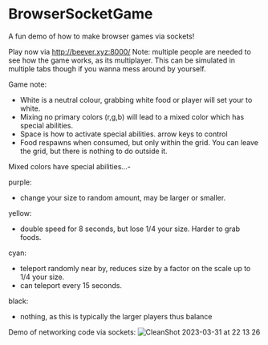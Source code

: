 # BrowserSocketGame
A fun demo of how to make browser games via sockets!

Play now via http://beever.xyz:8000/
Note: multiple people are needed to see how the game works, as its multiplayer. This can be simulated in multiple tabs though if you wanna mess around by yourself.


Game note:
- White is a neutral colour, grabbing white food or player will set your to white.
- Mixing no primary colors (r,g,b) will lead to a mixed color which has special abilities.
- Space is how to activate special abilities. arrow keys to control
- Food respawns when consumed, but only within the grid. You can leave the grid, but there is nothing to do outside it.


Mixed colors have special abilities...-

purple:
- change your size to random amount, may be larger or smaller.

yellow:
- double speed for 8 seconds, but lose 1/4 your size. Harder to grab foods.

cyan:
- teleport randomly near by, reduces size by a factor on the scale up to 1/4 your size.
- can teleport every 15 seconds.

black:
- nothing, as this is typically the larger players thus balance

Demo of networking code via sockets:
![CleanShot 2023-03-31 at 22 13 26](https://user-images.githubusercontent.com/46060175/229262560-4ba233d9-4412-4495-9e16-d940d0ab64c5.gif)
